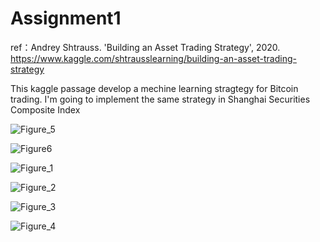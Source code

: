 # Assignment1

ref：Andrey Shtrauss. 'Building an Asset Trading Strategy', 2020.
https://www.kaggle.com/shtrausslearning/building-an-asset-trading-strategy

This kaggle passage develop a mechine learning stragtegy for Bitcoin trading. I'm going to implement the same strategy in Shanghai Securities Composite Index

![Figure_5](https://user-images.githubusercontent.com/78809297/111138773-4ea8dc80-85bb-11eb-87a1-e921c247b912.png)

![Figure6](https://user-images.githubusercontent.com/78809297/111138790-523c6380-85bb-11eb-8257-6f1a9c3603d0.png)

![Figure_1](https://user-images.githubusercontent.com/78809297/111138807-56688100-85bb-11eb-95b5-482ba17843fc.png)

![Figure_2](https://user-images.githubusercontent.com/78809297/111138834-5cf6f880-85bb-11eb-8376-b21c994d0d81.png)

![Figure_3](https://user-images.githubusercontent.com/78809297/111137631-fd4c1d80-85b9-11eb-9f69-dd6a514e08aa.png)

![Figure_4](https://user-images.githubusercontent.com/78809297/111137645-01783b00-85ba-11eb-9c45-b88197ad4d87.png)


